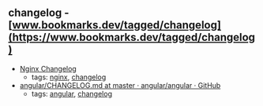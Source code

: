 changelog - [www.bookmarks.dev/tagged/changelog](https://www.bookmarks.dev/tagged/changelog)
---
* [Nginx Changelog](http://nginx.org/en/CHANGES)
    * tags: [nginx](../tagged/nginx.md), [changelog](../tagged/changelog.md)
* [angular/CHANGELOG.md at master · angular/angular · GitHub](https://github.com/angular/angular/blob/master/CHANGELOG.md)
    * tags: [angular](../tagged/angular.md), [changelog](../tagged/changelog.md)
